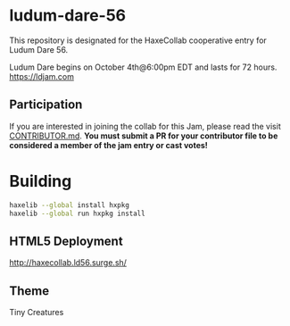# ludum-dare-56
This repository is designated for the HaxeCollab cooperative entry for Ludum Dare 56.

Ludum Dare begins on October 4th@6:00pm EDT and lasts for 72 hours.
https://ldjam.com

## Participation
If you are interested in joining the collab for this Jam, please read the visit [CONTRIBUTOR.md](https://github.com/haxecollab/ludum-dare-56/blob/main/CONTRIBUTOR.md).
**You must submit a PR for your contributor file to be considered a member of the jam entry or cast votes!**

# Building

```bash
haxelib --global install hxpkg
haxelib --global run hxpkg install
```

## HTML5 Deployment
http://haxecollab.ld56.surge.sh/

## Theme
Tiny Creatures
